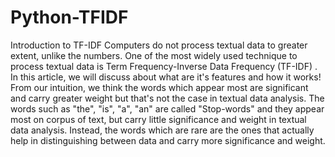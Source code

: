 # Python-TFIDF
Introduction to TF-IDF Computers do not process textual data to greater extent, unlike the numbers. One of the most widely used technique to process textual data is Term Frequency-Inverse Data Frequency (TF-IDF) . In this article, we will discuss about what are it's features and how it works! From our intuition, we think the words which appear most are significant and carry greater weight but that's not the case in textual data analysis. The words such as "the", "is", "a", "an" are called "Stop-words" and they appear most on corpus of text, but carry little significance and weight in textual data analysis. Instead, the words which are rare are the ones that actually help in distinguishing between data and carry more significance and weight.
